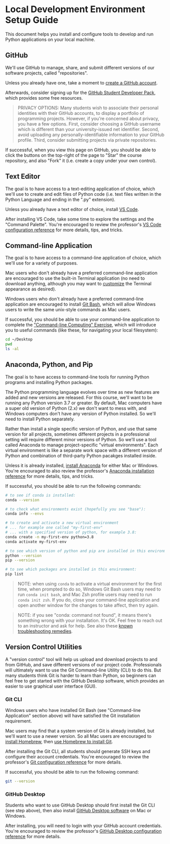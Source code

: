 # Local Development Environment Setup Guide

This document helps you install and configure tools to develop and run Python applications on your local machine.

## GitHub

We'll use GitHub to manage, share, and submit different versions of our software projects, called "repositories".

Unless you already have one, take a moment to [create a GitHub account](https://github.com/). 

Afterwards, consider signing up for the [GitHub Student Developer Pack](https://education.github.com/pack), which provides some free resources.

> PRIVACY OPTIONS: Many students wish to associate their personal identities with their GitHub accounts, to display a portfolio of programming projects. However, if you're concerned about privacy, you have a few options. First, consider choosing a GitHub username which is different than your university-issued net identifier. Second, avoid uploading any personally-identifiable information to your GitHub profile. Third, consider submitting projects via private repositories.

If successful, when you view this page on GitHub, you should be able to click the buttons on the top-right of the page to "Star" the course repository, and also "Fork" it (i.e. create a copy under your own control).

## Text Editor

The goal is to have access to a text-editing application of choice, which we'll use to create and edit files of Python code (i.e. text files written in the Python Language and ending in the ".py" extension).

Unless you already have a text editor of choice, install [VS Code](https://code.visualstudio.com/).

After installing VS Code, take some time to explore the settings and the "Command Palette". You're encouraged to review the professor's [VS Code configuration reference](/notes/devtools/vs-code.md#basic-configuration) for more details, tips, and tricks.

## Command-line Application

The goal is to have access to a command-line application of choice, which we'll use for a variety of purposes. 

Mac users who don't already have a preferred command-line application are encouraged to use the built-in Terminal application (no need to download anything, although you may want to [customize](/exercises/command-line-computing/mac-terminal-config.md) the Terminal appearance as desired).

Windows users who don't already have a preferred command-line application are encouraged to install [Git Bash](https://git-scm.com/downloads), which will allow Windows users to write the same unix-style commands as Mac users.

If successful, you should be able to use your command-line application to complete the ["Command-line Computing" Exercise](/exercises/command-line-computing/README.md), which will introduce you to useful commands (like these, for navigating your local filesystem):

```sh
cd ~/Desktop
pwd
ls -al
```

## Anaconda, Python, and Pip

The goal is to have access to command-line tools for running Python programs and installing Python packages. 

The Python programming language evolves over time as new features are added and new versions are released. For this course, we'll want to be running any Python version 3.7 or greater. By default, Mac computers have a super old version of Python (2.x) we don't want to mess with, and Windows computers don't have any version of Python installed. So we'll need to install Python separately. 

Rather than install a single specific version of Python, and use that same version for all projects, sometimes different projects in a professional setting will require different minor versions of Python. So we'll use a tool called Anaconda to manage project-specific "virtual environments". Each virtual environment is like a separate work space with a different version of Python and combination of third-party Python pacakges installed inside.

Unless it is already installed, [install Anaconda](https://www.anaconda.com/download) for either Mac or Windows. You're encouraged to also review the professor's [Anaconda installation reference](/notes/clis/conda.md#installation) for more details, tips, and tricks.

If successful, you should be able to run the following commands:

```sh
# to see if conda is installed:
conda --version

# to check what environments exist (hopefully you see "base"):
conda info --envs

# to create and activate a new virtual environment 
# ... for example one called "my-first-env"
# ... with a specified version of python, for example 3.8:
conda create -n my-first-env python=3.8
conda activate my-first-env

# to see which version of python and pip are installed in this environment:
python --version
pip --version

# to see which packages are installed in this environment:
pip list
```

> NOTE: when using `conda` to activate a virtual environment for the first time, when prompted to do so, Windows Git Bash users may need to run `conda init bash`, and Mac Zsh profile users may need to run `conda init zsh`. If you do, close your command-line application and open another window for the changes to take affect, then try again.

> NOTE: if you see "conda: command not found", it means there's something wrong with your installation. It's OK. Feel free to reach out to an instructor and ask for help. See also these [known troubleshooting remedies](https://github.com/prof-rossetti/intro-to-python/issues/13).

## Version Control Utilities

A "version control" tool will help us upload and download projects to and from GitHub, and save different versions of our project code. Professionals will ultimately want to use the Git Command-line Utility (CLI) to do this. But many students think Git is harder to learn than Python, so beginners can feel free to get started with the GitHub Desktop software, which provides an easier to use graphical user interface (GUI).

### Git CLI

Windows users who have installed Git Bash (see "Command-line Application" section above) will have satisfied the Git installation requirement.

Mac users may find that a system version of Git is already installed, but we'll want to use a newer version. So all Mac users are encouraged to [install Homebrew](/notes/clis/brew.md), then [use Homebrew to install Git](/notes/clis/git.md#installation-on-mac). 

After installing the Git CLI, all students should generate SSH keys and configure their account credentials. You're encouraged to review the professor's [Git configuration reference](/notes/clis/git.md#configuration) for more details. 

If successful, you should be able to run the following command:

```sh
git --version
```

### GitHub Desktop

Students who want to use GitHub Desktop should first install the Git CLI (see step above), then also install [GitHub Desktop software](https://desktop.github.com/) on Mac or Windows.

After installing, you will need to login with your GitHub account credentials. You're encouraged to review the professor's [GitHub Desktop configuration reference](/notes/devtools/github-desktop.md#configuration) for more details.
